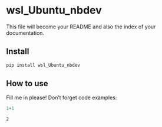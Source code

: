 wsl_Ubuntu_nbdev
================

<!-- WARNING: THIS FILE WAS AUTOGENERATED! DO NOT EDIT! -->

This file will become your README and also the index of your
documentation.

## Install

``` sh
pip install wsl_Ubuntu_nbdev
```

## How to use

Fill me in please! Don’t forget code examples:

``` python
1+1
```

    2
